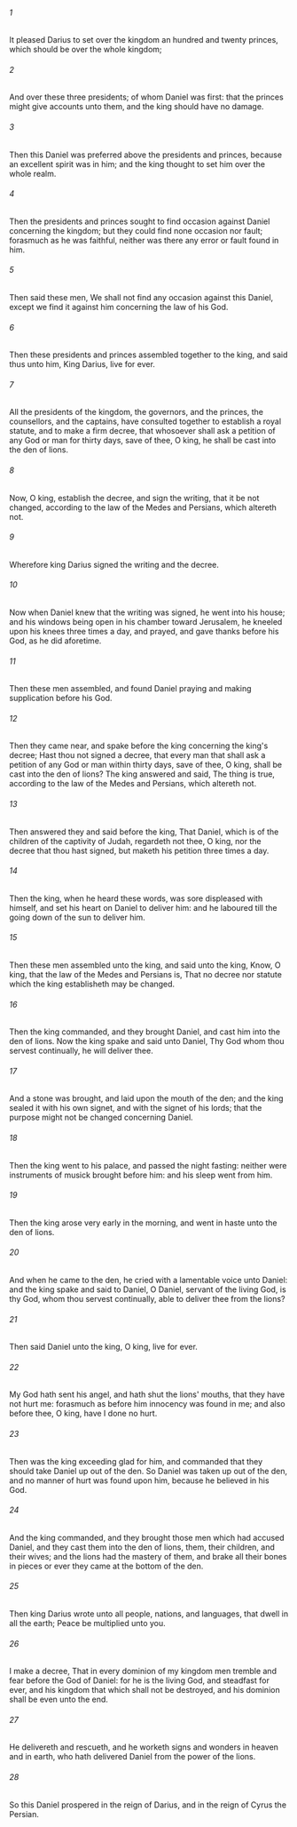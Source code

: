 ###### 1
It pleased Darius to set over the kingdom an hundred and twenty princes, which should be over the whole kingdom;

###### 2
And over these three presidents; of whom Daniel was first: that the princes might give accounts unto them, and the king should have no damage.

###### 3
Then this Daniel was preferred above the presidents and princes, because an excellent spirit was in him; and the king thought to set him over the whole realm.

###### 4
Then the presidents and princes sought to find occasion against Daniel concerning the kingdom; but they could find none occasion nor fault; forasmuch as he was faithful, neither was there any error or fault found in him.

###### 5
Then said these men, We shall not find any occasion against this Daniel, except we find it against him concerning the law of his God.

###### 6
Then these presidents and princes assembled together to the king, and said thus unto him, King Darius, live for ever.

###### 7
All the presidents of the kingdom, the governors, and the princes, the counsellors, and the captains, have consulted together to establish a royal statute, and to make a firm decree, that whosoever shall ask a petition of any God or man for thirty days, save of thee, O king, he shall be cast into the den of lions.

###### 8
Now, O king, establish the decree, and sign the writing, that it be not changed, according to the law of the Medes and Persians, which altereth not.

###### 9
Wherefore king Darius signed the writing and the decree.

###### 10
Now when Daniel knew that the writing was signed, he went into his house; and his windows being open in his chamber toward Jerusalem, he kneeled upon his knees three times a day, and prayed, and gave thanks before his God, as he did aforetime.

###### 11
Then these men assembled, and found Daniel praying and making supplication before his God.

###### 12
Then they came near, and spake before the king concerning the king's decree; Hast thou not signed a decree, that every man that shall ask a petition of any God or man within thirty days, save of thee, O king, shall be cast into the den of lions? The king answered and said, The thing is true, according to the law of the Medes and Persians, which altereth not.

###### 13
Then answered they and said before the king, That Daniel, which is of the children of the captivity of Judah, regardeth not thee, O king, nor the decree that thou hast signed, but maketh his petition three times a day.

###### 14
Then the king, when he heard these words, was sore displeased with himself, and set his heart on Daniel to deliver him: and he laboured till the going down of the sun to deliver him.

###### 15
Then these men assembled unto the king, and said unto the king, Know, O king, that the law of the Medes and Persians is, That no decree nor statute which the king establisheth may be changed.

###### 16
Then the king commanded, and they brought Daniel, and cast him into the den of lions. Now the king spake and said unto Daniel, Thy God whom thou servest continually, he will deliver thee.

###### 17
And a stone was brought, and laid upon the mouth of the den; and the king sealed it with his own signet, and with the signet of his lords; that the purpose might not be changed concerning Daniel.

###### 18
Then the king went to his palace, and passed the night fasting: neither were instruments of musick brought before him: and his sleep went from him.

###### 19
Then the king arose very early in the morning, and went in haste unto the den of lions.

###### 20
And when he came to the den, he cried with a lamentable voice unto Daniel: and the king spake and said to Daniel, O Daniel, servant of the living God, is thy God, whom thou servest continually, able to deliver thee from the lions?

###### 21
Then said Daniel unto the king, O king, live for ever.

###### 22
My God hath sent his angel, and hath shut the lions' mouths, that they have not hurt me: forasmuch as before him innocency was found in me; and also before thee, O king, have I done no hurt.

###### 23
Then was the king exceeding glad for him, and commanded that they should take Daniel up out of the den. So Daniel was taken up out of the den, and no manner of hurt was found upon him, because he believed in his God.

###### 24
And the king commanded, and they brought those men which had accused Daniel, and they cast them into the den of lions, them, their children, and their wives; and the lions had the mastery of them, and brake all their bones in pieces or ever they came at the bottom of the den.

###### 25
Then king Darius wrote unto all people, nations, and languages, that dwell in all the earth; Peace be multiplied unto you.

###### 26
I make a decree, That in every dominion of my kingdom men tremble and fear before the God of Daniel: for he is the living God, and steadfast for ever, and his kingdom that which shall not be destroyed, and his dominion shall be even unto the end.

###### 27
He delivereth and rescueth, and he worketh signs and wonders in heaven and in earth, who hath delivered Daniel from the power of the lions.

###### 28
So this Daniel prospered in the reign of Darius, and in the reign of Cyrus the Persian.

